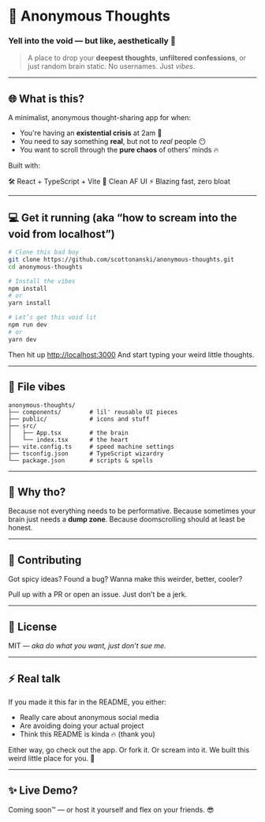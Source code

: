 # 🧠 Anonymous Thoughts

### Yell into the void — but like, aesthetically 💅

> A place to drop your **deepest thoughts**, **unfiltered confessions**, or just random brain static.
> No usernames. Just *vibes*.

---

## 🌐 What is this?

A minimalist, anonymous thought-sharing app for when:

* You're having an **existential crisis** at 2am 🌌
* You need to say something **real**, but not to *real* people 😶
* You want to scroll through the **pure chaos** of others’ minds 🔥

Built with:

🛠️ React + TypeScript + Vite
🎨 Clean AF UI
⚡ Blazing fast, zero bloat

---

## 💻 Get it running (aka “how to scream into the void from localhost”)

```bash
# Clone this bad boy
git clone https://github.com/scottonanski/anonymous-thoughts.git
cd anonymous-thoughts

# Install the vibes
npm install
# or
yarn install

# Let’s get this void lit
npm run dev
# or
yarn dev
```

Then hit up [http://localhost:3000](http://localhost:3000)
And start typing your weird little thoughts.

---

## 🧩 File vibes

```plaintext
anonymous-thoughts/
├── components/        # lil' reusable UI pieces
├── public/            # icons and stuff
├── src/
│   ├── App.tsx        # the brain
│   └── index.tsx      # the heart
├── vite.config.ts     # speed machine settings
├── tsconfig.json      # TypeScript wizardry
└── package.json       # scripts & spells
```

---

## 🧠 Why tho?

Because not everything needs to be performative.
Because sometimes your brain just needs a **dump zone**.
Because doomscrolling should at least be honest.

---

## 🤝 Contributing

Got spicy ideas? Found a bug?
Wanna make this weirder, better, cooler?

Pull up with a PR or open an issue.
Just don’t be a jerk.

---

## 📜 License

MIT — *aka do what you want, just don’t sue me.*

---

## ⚡ Real talk

If you made it this far in the README, you either:

* Really care about anonymous social media
* Are avoiding doing your actual project
* Think this README is kinda 🔥 (thank you)

Either way, go check out the app. Or fork it. Or scream into it.
We built this weird little place for you. 🖤

---

## ✨ Live Demo?

Coming soon™ — or host it yourself and flex on your friends. 😎

